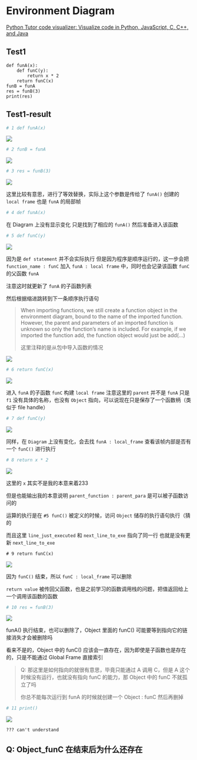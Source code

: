# Environment Diagram

[Python Tutor code visualizer: Visualize code in Python, JavaScript, C, C++, and Java](https://pythontutor.com/visualize.html#mode=edit)

## Test1

```
def funA(x):
	def funC(y):
		return x * 2
	return funC(x)
funB = funA
res = funB(3)
print(res)
```



## Test1-result

```python
# 1 def funA(x)
```

![](D:\cs-61A\lecture-disscus\1.png)



```python
# 2 funB = funA
```

![](D:\cs-61A\lecture-disscus\2.png)



```python
# 3 res = funB(3)
```

![](D:\cs-61A\lecture-disscus\3.png)

这里比较有意思，进行了等效替换，实际上这个参数是传给了 `funA()` 创建的 `local frame` 也是 `funA` 的局部帧



```python
# 4 def funA(x)
```

在 Diagram 上没有显示变化 只是找到了相应的 `funA()` 然后准备进入该函数



```python
# 5 def funC(y)
```

![](D:\cs-61A\lecture-disscus\5.png)

因为是 `def statement` 并不会实际执行 但是因为程序是顺序运行的，这一步会把 `function_name : funC` 加入 `funA : local frame` 中，同时也会记录该函数 `funC` 的父函数 `funA` 

注意这时就更新了 `funA` 的子函数列表

然后根据缩进跳转到下一条顺序执行语句

> When importing functions, we still create a function object in the environment diagram, bound to the name of the imported function. However, the parent and parameters of an imported function is unknown so only the function’s name is included. For example, if we imported the function add, the function object would just be add(...)
>
> 这里注释的是从包中导入函数的情况

![](D:\cs-61A\lecture-disscus\14.png)



```python
# 6 return funC(x)
```

![](D:\cs-61A\lecture-disscus\6.png)

进入 `funA` 的子函数 `funC` 构建 `local frame` 注意这里的 `parent` 并不是 `funA` 只是 `f1` 没有具体的名称，也没有 `Object` 指向，可以说现在只是保存了一个函数柄（类似于 file handle）



```python
# 7 def funC(y)
```

![](D:\cs-61A\lecture-disscus\7.png)

同样，在 `Diagram` 上没有变化，会去找 `funA : local_frame` 查看该帧内部是否有一个 `funC()` 进行执行



```python
# 8 return x * 2
```

![](D:\cs-61A\lecture-disscus\8.png)

这里的 `x` 其实不是我的本意来着233

但是也能输出我的本意说明 `parent_function : parent_para` 是可以被子函数访问的

运算的执行是在 `#5 funC()` 被定义的时候，访问 `Object` 储存的执行语句执行（猜的 

而且这里 `line_just_executed` 和 `next_line_to_exe` 指向了同一行 也就是没有更新 `next_line_to_exe` 



```
# 9 return funC(x)
```

![](D:\cs-61A\lecture-disscus\10.png)

因为 `funC()` 结束，所以 `funC : local_frame` 可以删除

`return value` 被传回父函数，也是之前学习的函数调用栈的问题，把值返回给上一个调用该函数的函数



```python
# 10 res = funB(3)
```

![](D:\cs-61A\lecture-disscus\11.png)

funA() 执行结束，也可以删除了，Object 里面的 funC() 可能要等到指向它的链接消失才会被删除吗

看来不是的，Object 中的 funC() 应该会一直存在，因为即使是子函数也是存在的，只是不能通过 Global Frame 直接索引

> Q: 那这里是如何指向的就很有意思，毕竟只能通过 A 调用 C，但是 A 这个时候没有运行，也就没有指向 funC 的能力，那 Object 中的 funC 不就孤立了吗
>
> 你总不能每次运行到 funA 的时候就创建一个 Object : funC 然后再删掉



```python
# 11 print()
```

![](D:\cs-61A\lecture-disscus\12.png)

```
??? can't understand
```



## Q: Object_funC 在结束后为什么还存在
